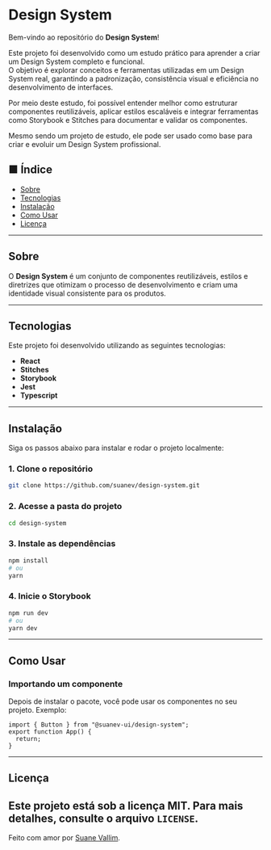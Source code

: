 # Design System

Bem-vindo ao repositório do **Design System**!

Este projeto foi desenvolvido como um estudo prático para aprender a criar um Design System completo e funcional.  
O objetivo é explorar conceitos e ferramentas utilizadas em um Design System real, garantindo a padronização, consistência visual e eficiência no desenvolvimento de interfaces.

Por meio deste estudo, foi possível entender melhor como estruturar componentes reutilizáveis, aplicar estilos escaláveis e integrar ferramentas como Storybook e Stitches para documentar e validar os componentes.

Mesmo sendo um projeto de estudo, ele pode ser usado como base para criar e evoluir um Design System profissional.

## ■ Índice

- [Sobre](#sobre)
- [Tecnologias](#tecnologias)
- [Instalação](#instalação)
- [Como Usar](#como-usar)
- [Licença](#licença)

---

## Sobre

O **Design System** é um conjunto de componentes reutilizáveis, estilos e diretrizes que otimizam o
processo de desenvolvimento e criam uma identidade visual consistente para os produtos.

---

## Tecnologias

Este projeto foi desenvolvido utilizando as seguintes tecnologias:

- **React**
- **Stitches**
- **Storybook**
- **Jest**
- **Typescript**

---

## Instalação

Siga os passos abaixo para instalar e rodar o projeto localmente:

### 1. Clone o repositório

```bash
git clone https://github.com/suanev/design-system.git
```

### 2. Acesse a pasta do projeto

```bash
cd design-system
```

### 3. Instale as dependências

```bash
npm install
# ou
yarn
```

### 4. Inicie o Storybook

```bash
npm run dev
# ou
yarn dev
```

---

## Como Usar

### Importando um componente

Depois de instalar o pacote, você pode usar os componentes no seu projeto. Exemplo:

```tsx
import { Button } from "@suanev-ui/design-system";
export function App() {
  return;
}
```

---

## Licença

## Este projeto está sob a licença MIT. Para mais detalhes, consulte o arquivo `LICENSE`.

Feito com amor por [Suane Vallim](https://github.com/suanev).
